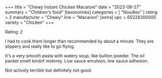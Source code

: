 +++
title = "Chewy Instant Chicken Macaroni"
date = "2023-08-27"
summary = "Children's food"
[taxonomies]
categories = [ "Noodles" ]
rating = 2
manufacturer = "Chewy"
line = "Macaroni"
[extra]
upc = 65228300005
variety = "Chicken"
+++

Rating: 2

I had to cook them longer than recommended by about a minute.
They are slippery and really like to go flying.

It's a very smooth pasta with watery soup, like bullion powder.
The oil packet smelt kindof motorey.
Low sauce emulsion, low sauce adhesion.

Not actively terrible but definitely not good.
